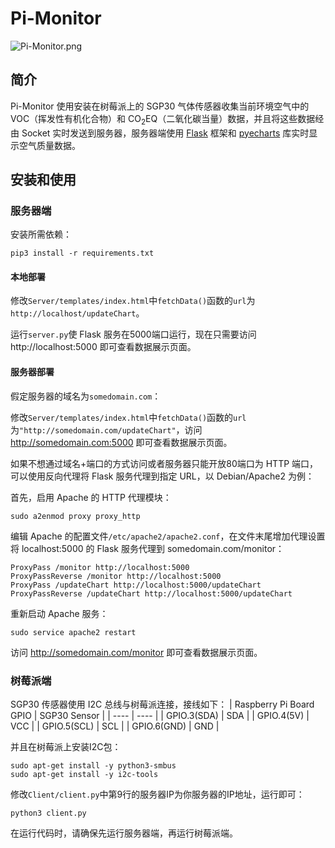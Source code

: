 # Pi-Monitor
![Pi-Monitor.png](http://wisp.fun/wp-content/uploads/2022/12/Pi-Monitor.png)
## 简介
Pi-Monitor 使用安装在树莓派上的 SGP30 气体传感器收集当前环境空气中的 VOC（挥发性有机化合物）和 CO<sub>2</sub>EQ（二氧化碳当量）数据，并且将这些数据经由 Socket 实时发送到服务器，服务器端使用 [Flask](https://github.com/pallets/flask) 框架和 [pyecharts](https://github.com/pyecharts/pyecharts) 库实时显示空气质量数据。
## 安装和使用
### 服务器端
安装所需依赖：
```
pip3 install -r requirements.txt
```
#### 本地部署
修改`Server/templates/index.html`中`fetchData()`函数的`url`为`http://localhost/updateChart`。

运行`server.py`使 Flask 服务在5000端口运行，现在只需要访问 http://localhost:5000 即可查看数据展示页面。
#### 服务器部署
假定服务器的域名为`somedomain.com`：

修改`Server/templates/index.html`中`fetchData()`函数的`url`为`"http://somedomain.com/updateChart"`，访问 http://somedomain.com:5000 即可查看数据展示页面。

如果不想通过域名+端口的方式访问或者服务器只能开放80端口为 HTTP 端口，可以使用反向代理将 Flask 服务代理到指定 URL，以 Debian/Apache2 为例：

首先，启用 Apache 的 HTTP 代理模块：
```
sudo a2enmod proxy proxy_http
```
编辑 Apache 的配置文件`/etc/apache2/apache2.conf`，在文件末尾增加代理设置将 localhost:5000 的 Flask 服务代理到 somedomain.com/monitor：
```
ProxyPass /monitor http://localhost:5000
ProxyPassReverse /monitor http://localhost:5000  
ProxyPass /updateChart http://localhost:5000/updateChart 
ProxyPassReverse /updateChart http://localhost:5000/updateChart  
```
重新启动 Apache 服务：
```
sudo service apache2 restart
```
访问 http://somedomain.com/monitor 即可查看数据展示页面。
### 树莓派端
SGP30 传感器使用 I2C 总线与树莓派连接，接线如下：
|  Raspberry Pi Board GPIO  | SGP30 Sensor  |
|  ----  | ----  |
| GPIO.3(SDA)  | SDA |
| GPIO.4(5V)  | VCC |
| GPIO.5(SCL)  | SCL |
| GPIO.6(GND)  | GND |

并且在树莓派上安装I2C包：
```
sudo apt-get install -y python3-smbus
sudo apt-get install -y i2c-tools
```
修改`Client/client.py`中第9行的服务器IP为你服务器的IP地址，运行即可：
```
python3 client.py
```
在运行代码时，请确保先运行服务器端，再运行树莓派端。